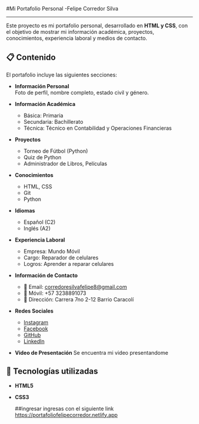 #Mi Portafolio Personal -Felipe Corredor Silva

---

Este proyecto es mi portafolio personal, desarrollado en **HTML y CSS**, con el objetivo de mostrar mi información académica, proyectos, conocimientos, experiencia laboral y medios de contacto.

## 📋 Contenido

El portafolio incluye las siguientes secciones:

- **Información Personal**  
  Foto de perfil, nombre completo, estado civil y género.

- **Información Académica**  
  - Básica: Primaria  
  - Secundaria: Bachillerato  
  - Técnica: Técnico en Contabilidad y Operaciones Financieras  

- **Proyectos**  
  - Torneo de Fútbol (Python)  
  - Quiz de Python
  - Administrador de Libros, Películas 

- **Conocimientos**  
  - HTML, CSS  
  - Git  
  - Python  

- **Idiomas**  
  - Español (C2)  
  - Inglés (A2)  

- **Experiencia Laboral**  
  - Empresa: Mundo Móvil  
  - Cargo: Reparador de celulares  
  - Logros: Aprender a reparar celulares  

- **Información de Contacto**  
  - 📧 Email: corredoresilvafelipe8@gmail.com  
  - 📱 Móvil: +57 3238891073  
  - 📍 Dirección: Carrera 7no 2-12 Barrio Caracolí  

- **Redes Sociales**  
  - [Instagram](https://www.instagram.com/corredor182737/?igsh=OWxqbXN6cDhidGh1)  
  - [Facebook](https://www.facebook.com/people/Felipe-Corredor-Silva/pfbid08jVgZmfVhxdf6j9yhxP7HVGr61CNnP7FwAWSFh81y7mx3heCngRtXNkuTKWjkR3ql/)  
  - [GitHub](https://github.com/corredor29)  
  - [LinkedIn](https://www.linkedin.com/in/felipe-corredor-95664434b/)  

- **Video de Presentación**
  Se encuentra mi video presentandome
## 🚀 Tecnologías utilizadas

- **HTML5**  
- **CSS3**

  ##ingresar
  ingresas con el siguiente link
  https://portafoliofelipecorredor.netlify.app
